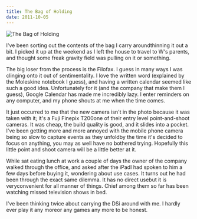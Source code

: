 ```yaml
---
title: The Bag of Holding
date: 2011-10-05
---
```


![The Bag of Holding](https://source.unsplash.com/l7dbl-sUg3k/1600x900)

I've been sorting out the contents of the bag I carry aroundthinning it out a bit. I picked it up at the weekend as I left the house to travel to W's parents, and thought some freak gravity field was pulling on it or something.

The big loser from the process is the Filofax. I guess in many ways I was clinging onto it out of sentimentality. I love the written word (explained by the Moleskine notebook I guess), and having a written calendar seemed like such a good idea. Unfortunately for it (and the company that make them I guess), Google Calendar has made me incredibly lazy. I enter reminders on any computer, and my phone shouts at me when the time comes.

It just occurred to me that the new camera isn't in the photo because it was taken with it; it's a Fuji Finepix T200one of their entry level point-and-shoot cameras. It was cheap, the build quality is good, and it slides into a pocket. I've been getting more and more annoyed with the mobile phone camera being so slow to capture events as they unfoldby the time it's decided to focus on anything, you may as well have no bothered trying. Hopefully this little point and shoot camera will be a little better at it.

While sat eating lunch at work a couple of days the owner of the company walked through the office, and asked after the iPadI had spoken to him a few days before buying it, wondering about use cases. It turns out he had been through the exact same dilemma. It has no direct usebut it is veryconvenient for all manner of things. Chief among them so far has been watching missed television shows in bed.

I've been thinking twice about carrying the DSi around with me. I hardly ever play it any moreor any games any more to be honest.